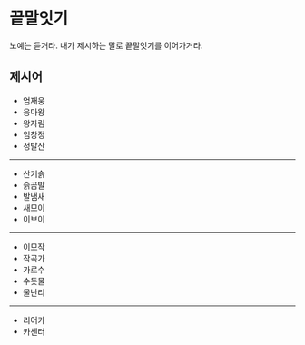 # 끝말잇기

노예는 듣거라. 내가 제시하는 말로 끝말잇기를 이어가거라.

## 제시어

- 엄재웅
- 웅마왕
- 왕자림
- 임창정
- 정발산

---

- 산기슭
- 슭곰발
- 발냄새
- 새모이
- 이브이

---

- 이모작
- 작곡가
- 가로수
- 수돗물
- 물난리

---

- 리어카
- 카센터